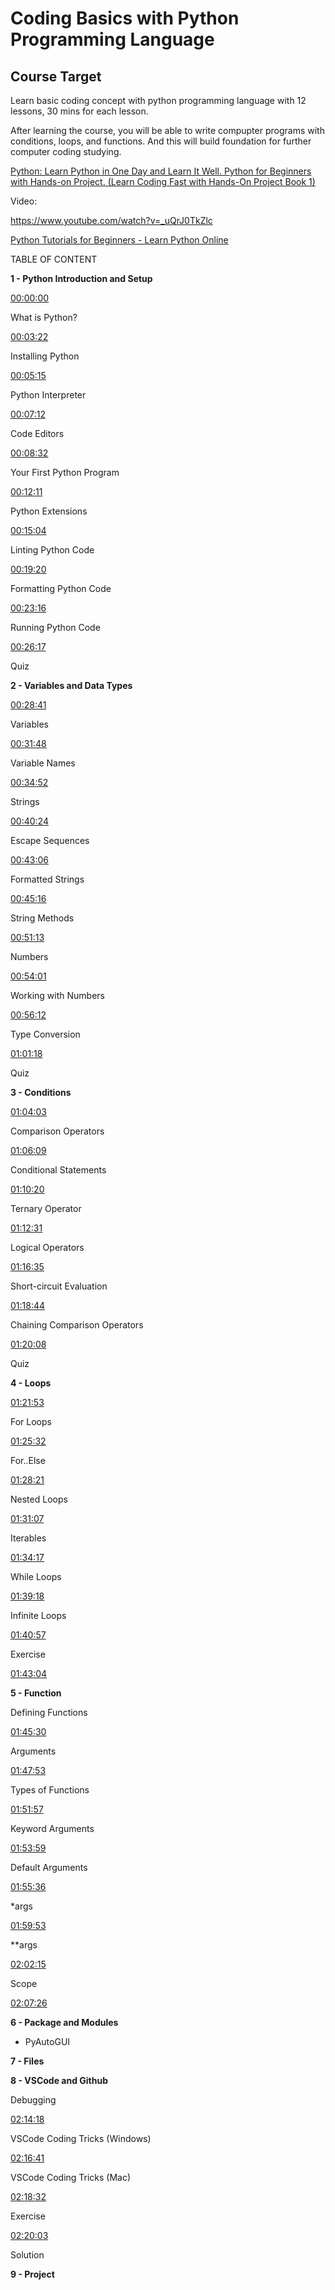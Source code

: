 # Coding Basics with Python Programming Language

## Course Target

Learn basic coding concept with python programming language with 12 lessons, 30 mins for each lesson. 

After learning the course, you will be able to write compupter programs with conditions, loops, and functions. And this will build foundation for further computer coding studying. 


[Python: Learn Python in One Day and Learn It Well. Python for Beginners with Hands-on Project. (Learn Coding Fast with Hands-On Project Book 1)](https://www.amazon.ca/Python-Beginners-Hands-Project-Project-ebook/dp/B00R9JPDN4)

Video: 

https://www.youtube.com/watch?v=_uQrJ0TkZlc

[Python Tutorials for Beginners - Learn Python Online](https://www.youtube.com/watch?v=yE9v9rt6ziw)

TABLE OF CONTENT

**1 - Python Introduction and Setup**

[00:00:00](https://www.youtube.com/watch?v=yE9v9rt6ziw&t=0s)

 What is Python?

[00:03:22](https://www.youtube.com/watch?v=yE9v9rt6ziw&t=202s)

 Installing Python

[00:05:15](https://www.youtube.com/watch?v=yE9v9rt6ziw&t=315s)

 Python Interpreter

[00:07:12](https://www.youtube.com/watch?v=yE9v9rt6ziw&t=432s)

 Code Editors

[00:08:32](https://www.youtube.com/watch?v=yE9v9rt6ziw&t=512s)

 Your First Python Program

[00:12:11](https://www.youtube.com/watch?v=yE9v9rt6ziw&t=731s)

 Python Extensions

[00:15:04](https://www.youtube.com/watch?v=yE9v9rt6ziw&t=904s)

 Linting Python Code

[00:19:20](https://www.youtube.com/watch?v=yE9v9rt6ziw&t=1160s)

 Formatting Python Code

[00:23:16](https://www.youtube.com/watch?v=yE9v9rt6ziw&t=1396s)

 Running Python Code

[00:26:17](https://www.youtube.com/watch?v=yE9v9rt6ziw&t=1577s)

 Quiz

**2 - Variables and Data Types**

[00:28:41](https://www.youtube.com/watch?v=yE9v9rt6ziw&t=1721s)

 Variables

[00:31:48](https://www.youtube.com/watch?v=yE9v9rt6ziw&t=1908s)

 Variable Names

[00:34:52](https://www.youtube.com/watch?v=yE9v9rt6ziw&t=2092s)

 Strings

[00:40:24](https://www.youtube.com/watch?v=yE9v9rt6ziw&t=2424s)

 Escape Sequences

[00:43:06](https://www.youtube.com/watch?v=yE9v9rt6ziw&t=2586s)

 Formatted Strings

[00:45:16](https://www.youtube.com/watch?v=yE9v9rt6ziw&t=2716s)

 String Methods

[00:51:13](https://www.youtube.com/watch?v=yE9v9rt6ziw&t=3073s)

 Numbers

[00:54:01](https://www.youtube.com/watch?v=yE9v9rt6ziw&t=3241s)

 Working with Numbers

[00:56:12](https://www.youtube.com/watch?v=yE9v9rt6ziw&t=3372s)

 Type Conversion

[01:01:18](https://www.youtube.com/watch?v=yE9v9rt6ziw&t=3678s)

 Quiz

**3 - Conditions**

[01:04:03](https://www.youtube.com/watch?v=yE9v9rt6ziw&t=3843s)

 Comparison Operators

[01:06:09](https://www.youtube.com/watch?v=yE9v9rt6ziw&t=3969s)

 Conditional Statements

[01:10:20](https://www.youtube.com/watch?v=yE9v9rt6ziw&t=4220s)

 Ternary Operator

[01:12:31](https://www.youtube.com/watch?v=yE9v9rt6ziw&t=4351s)

 Logical Operators

[01:16:35](https://www.youtube.com/watch?v=yE9v9rt6ziw&t=4595s)

 Short-circuit Evaluation

[01:18:44](https://www.youtube.com/watch?v=yE9v9rt6ziw&t=4724s)

 Chaining Comparison Operators

[01:20:08](https://www.youtube.com/watch?v=yE9v9rt6ziw&t=4808s)

 Quiz

**4 - Loops**

[01:21:53](https://www.youtube.com/watch?v=yE9v9rt6ziw&t=4913s)

 For Loops

[01:25:32](https://www.youtube.com/watch?v=yE9v9rt6ziw&t=5132s)

 For..Else

[01:28:21](https://www.youtube.com/watch?v=yE9v9rt6ziw&t=5301s)

 Nested Loops

[01:31:07](https://www.youtube.com/watch?v=yE9v9rt6ziw&t=5467s)

 Iterables

[01:34:17](https://www.youtube.com/watch?v=yE9v9rt6ziw&t=5657s)

 While Loops

[01:39:18](https://www.youtube.com/watch?v=yE9v9rt6ziw&t=5958s)

 Infinite Loops

[01:40:57](https://www.youtube.com/watch?v=yE9v9rt6ziw&t=6057s)

 Exercise

[01:43:04](https://www.youtube.com/watch?v=yE9v9rt6ziw&t=6184s)

**5 - Function**

 Defining Functions

[01:45:30](https://www.youtube.com/watch?v=yE9v9rt6ziw&t=6330s)

 Arguments

[01:47:53](https://www.youtube.com/watch?v=yE9v9rt6ziw&t=6473s)

 Types of Functions

[01:51:57](https://www.youtube.com/watch?v=yE9v9rt6ziw&t=6717s)

 Keyword Arguments

[01:53:59](https://www.youtube.com/watch?v=yE9v9rt6ziw&t=6839s)

 Default Arguments

[01:55:36](https://www.youtube.com/watch?v=yE9v9rt6ziw&t=6936s)

 *args

[01:59:53](https://www.youtube.com/watch?v=yE9v9rt6ziw&t=7193s)

 **args

[02:02:15](https://www.youtube.com/watch?v=yE9v9rt6ziw&t=7335s)

 Scope

[02:07:26](https://www.youtube.com/watch?v=yE9v9rt6ziw&t=7646s)

**6 - Package and Modules**

- PyAutoGUI

**7 - Files**

**8 - VSCode and Github**

 Debugging

[02:14:18](https://www.youtube.com/watch?v=yE9v9rt6ziw&t=8058s)

 VSCode Coding Tricks (Windows)

[02:16:41](https://www.youtube.com/watch?v=yE9v9rt6ziw&t=8201s)

 VSCode Coding Tricks (Mac)

[02:18:32](https://www.youtube.com/watch?v=yE9v9rt6ziw&t=8312s)

 Exercise

[02:20:03](https://www.youtube.com/watch?v=yE9v9rt6ziw&t=8403s)

 Solution

**9 - Project**